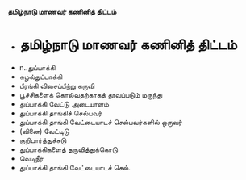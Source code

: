 **தமிழ்நாடு மாணவர் கணினித் திட்டம்**
- # தமிழ்நாடு மாணவர் கணினித் திட்டம்
- n..துப்பாக்கி
- சுழல்துப்பாக்கி
- பீரங்கி விசைப்பீற்று கருவி
- பூச்சிகளைக் கொல்வதற்காகத் தூவப்படும் மருந்து
- துப்பாக்கி வேட்டு அடையாளம்
- துப்பாக்கி தாங்கிச் செல்பவர்
- துப்பாக்கி தாங்கி வேட்டையாடச் செல்பவர்களில் ஒருவர்
- (வினை) வேட்டிடு
- குறிபார்த்துச்சுடு
- துப்பாக்கிகளைத் தருவித்துக்கொடு
- வெடிநீர்
- துப்பாக்கி தாங்கி வேட்டையாடச் செல்.

